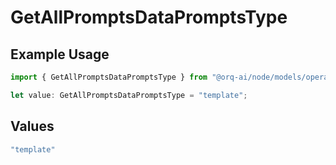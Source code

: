 # GetAllPromptsDataPromptsType

## Example Usage

```typescript
import { GetAllPromptsDataPromptsType } from "@orq-ai/node/models/operations";

let value: GetAllPromptsDataPromptsType = "template";
```

## Values

```typescript
"template"
```
